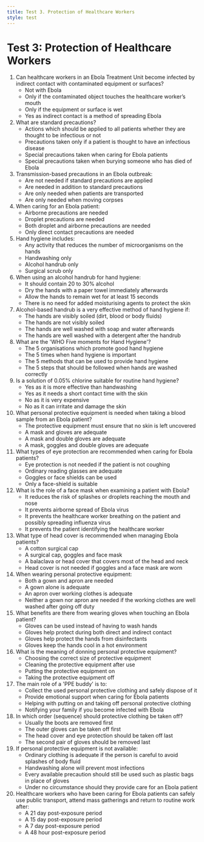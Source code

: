 ```yaml
---
title: Test 3. Protection of Healthcare Workers
style: test
---
```


# Test 3: Protection of Healthcare Workers

1.	Can healthcare workers in an Ebola Treatment Unit become infected by indirect contact with contaminated equipment or surfaces?
	-	Not with Ebola
	-	Only if the contaminated object touches the healthcare worker’s mouth
	-	Only if the equipment or surface is wet
	+	Yes as indirect contact is a method of spreading Ebola
2.	What are standard precautions?
	+	Actions which should be applied to all patients whether they are thought to be infectious or not
	-	Precautions taken only if a patient is thought to have an infectious disease
	-	Special precautions taken when caring for Ebola patients
	-	Special precautions taken when burying someone who has died of Ebola
3.	Transmission-based precautions in an Ebola outbreak:
	-	Are not needed if standard precautions are applied
	+	Are needed in addition to standard precautions
	-	Are only needed when patients are transported
	-	Are only needed when moving corpses
4.	When caring for an Ebola patient:
	-	Airborne precautions are needed
	+	Droplet precautions are needed
	-	Both droplet and airborne precautions are needed
	-	Only direct contact precautions are needed
5.	Hand hygiene includes:
	+	Any activity that reduces the number of microorganisms on the hands
	-	Handwashing only
	-	Alcohol handrub only
	-	Surgical scrub only
6.	When using an alcohol handrub for hand hygiene:
	-	It should contain 20 to 30% alcohol
	-	Dry the hands with a paper towel immediately afterwards
	+	Allow the hands to remain wet for at least 15 seconds
	-	There is no need for added moisturising agents to protect the skin
7.	Alcohol-based handrub is a very effective method of hand hygiene if:
	-	The hands are visibly soiled (dirt, blood or body fluids)
	+	The hands are not visibly soiled
	-	The hands are well washed with soap and water afterwards
	-	The hands are well washed with a detergent after the handrub
8.	What are the 'WHO Five moments for Hand Hygiene'?
	-	The 5 organisations which promote good hand hygiene
	+	The 5 times when hand hygiene is important
	-	The 5 methods that can be used to provide hand hygiene
	-	The 5 steps that should be followed when hands are washed correctly
9.	Is a solution of 0.05% chlorine suitable for routine hand hygiene?
	-	Yes as it is more effective than handwashing
	-	Yes as it needs a short contact time with the skin
	-	No as it is very expensive
	+	No as it can irritate and damage the skin
10.	What personal protective equipment is needed when taking a blood sample from an Ebola patient?
	+	The protective equipment must ensure that no skin is left uncovered
	-	A mask and gloves are adequate
	-	A mask and double gloves are adequate
	-	A mask, goggles and double gloves are adequate
11.	What types of eye protection are recommended when caring for Ebola patients?
	-	Eye protection is not needed if the patient is not coughing
	-	Ordinary reading glasses are adequate
	+	Goggles or face shields can be used
	-	Only a face-shield is suitable
12.	What is the role of a face mask when examining a patient with Ebola?
	+	It reduces the risk of splashes or droplets reaching the mouth and nose
	-	It prevents airborne spread of Ebola virus
	-	It prevents the healthcare worker breathing on the patient and possibly spreading influenza virus
	-	It prevents the patient identifying the healthcare worker
13.	What type of head cover is recommended when managing Ebola patients?
	-	A cotton surgical cap
	-	A surgical cap, goggles and face mask
	+	A balaclava or head cover that covers most of the head and neck
	-	Head cover is not needed if goggles and a face mask are worn
14.	When wearing personal protective equipment:
	+	Both a gown and apron are needed
	-	A gown alone is adequate
	-	An apron over working clothes is adequate
	-	Neither a gown nor apron are needed if the working clothes are well washed after going off duty
15.	What benefits are there from wearing gloves when touching an Ebola patient?
	-	Gloves can be used instead of having to wash hands
	+	Gloves help protect during both direct and indirect contact
	-	Gloves help protect the hands from disinfectants
	-	Gloves keep the hands cool in a hot environment
16.	What is the meaning of donning personal protective equipment?
	-	Choosing the correct size of protective equipment
	-	Cleaning the protective equipment after use
	+	Putting the protective equipment on
	-	Taking the protective equipment off
17.	The main role of a 'PPE buddy' is to:
	-	Collect the used personal protective clothing and safely dispose of it 
	-	Provide emotional support when caring for Ebola patients
	+	Helping with putting on and taking off personal protective clothing
	-	Notifying your family if you become infected with Ebola
18.	In which order (sequence) should protective clothing be taken off?
	-	Usually the boots are removed first
	-	The outer gloves can be taken off first
	-	The head cover and eye protection should be taken off last
	+	The second pair of gloves should be removed last
19.	If personal protective equipment is not available:
	-	Ordinary clothing is adequate if the person is careful to avoid splashes of body fluid
	-	Handwashing alone will prevent most infections
	+	Every available precaution should still be used such as plastic bags in place of gloves
	-	Under no circumstance should they provide care for an Ebola patient
20.	Healthcare workers who have been caring for Ebola patients can safely use public transport, attend mass gatherings and return to routine work after:
	+	A 21 day post-exposure period
	-	A 15 day post-exposure period
	-	A 7 day post-exposure period
	-	A 48 hour post-exposure period
	